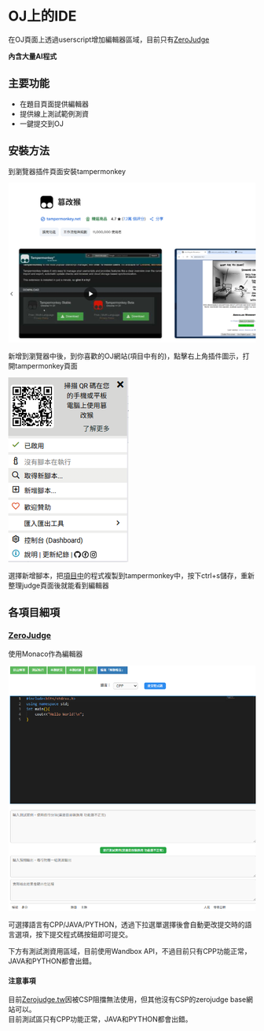 # OJ上的IDE
在OJ頁面上透過userscript增加編輯器區域，目前只有[ZeroJudge](./UserScript/zerojudgeEditor.js)        

**內含大量AI程式**
## 主要功能
- 在題目頁面提供編輯器
- 提供線上測試範例測資
- 一鍵提交到OJ

## 安裝方法

到瀏覽器插件頁面安裝tampermonkey

![](https://raw.githubusercontent.com/kzzz-jpg/image/main/image/20250511113409429.png)

新增到瀏覽器中後，到你喜歡的OJ網站(項目中有的)，點擊右上角插件圖示，打開tampermonkey頁面

![](https://raw.githubusercontent.com/kzzz-jpg/image/main/image/20250511113800334.png)

選擇新增腳本，把[項目中](./UserScript/)的程式複製到tampermonkey中，按下ctrl+s儲存，重新整理judge頁面後就能看到編輯器

## 各項目細項

### [ZeroJudge](./UserScript/zerojudgeEditor.js)

使用Monaco作為編輯器

![](https://raw.githubusercontent.com/kzzz-jpg/image/main/image/20250511114619901.png)

可選擇語言有CPP/JAVA/PYTHON，透過下拉選單選擇後會自動更改提交時的語言選項，按下提交程式碼按鈕即可提交。

下方有測試測資用區域，目前使用Wandbox API，不過目前只有CPP功能正常，JAVA和PYTHON都會出錯。

#### 注意事項

目前[Zerojudge.tw](https://zerojudge.tw/)因被CSP阻擋無法使用，但其他沒有CSP的zerojudge base網站可以。   
目前測試區只有CPP功能正常，JAVA和PYTHON都會出錯。